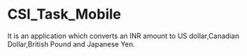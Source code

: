 # CSI_Task_Mobile

It is an application which converts an INR amount to US dollar,Canadian Dollar,British Pound and Japanese Yen.
